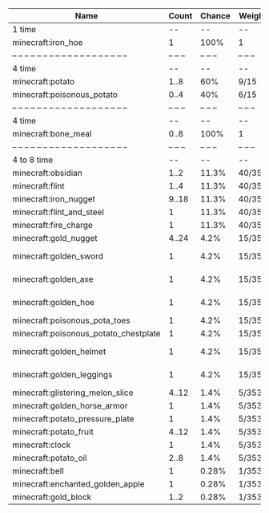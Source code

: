 | Name                                  | Count | Chance | Weight | Comment         |
| ------------------------------------- | ----- | ------ | ------ | --------------- |
| 1 time                                |    -- |     -- |     -- |                 |
| minecraft:iron_hoe                    |     1 |   100% |      1 |                 |
| – – – – – – – – – – – – – – – – – – – | – – – | – – –  | – – –  | – – – – – – – – |
| 4 time                                |    -- |     -- |     -- |                 |
| minecraft:potato                      |  1..8 |    60% |   9/15 |                 |
| minecraft:poisonous_potato            |  0..4 |    40% |   6/15 |                 |
| – – – – – – – – – – – – – – – – – – – | – – – | – – –  | – – –  | – – – – – – – – |
| 4 time                                |    -- |     -- |     -- |                 |
| minecraft:bone_meal                   |  0..8 |   100% |      1 |                 |
| – – – – – – – – – – – – – – – – – – – | – – – | – – –  | – – –  | – – – – – – – – |
| 4 to 8 time                           |    -- |     -- |     -- |                 |
| minecraft:obsidian                    |  1..2 |  11.3% | 40/353 |                 |
| minecraft:flint                       |  1..4 |  11.3% | 40/353 |                 |
| minecraft:iron_nugget                 | 9..18 |  11.3% | 40/353 |                 |
| minecraft:flint_and_steel             |     1 |  11.3% | 40/353 |                 |
| minecraft:fire_charge                 |     1 |  11.3% | 40/353 |                 |
| minecraft:gold_nugget                 | 4..24 |   4.2% | 15/353 |                 |
| minecraft:golden_sword                |     1 |   4.2% | 15/353 | enchantments: * |
| minecraft:golden_axe                  |     1 |   4.2% | 15/353 | enchantments: * |
| minecraft:golden_hoe                  |     1 |   4.2% | 15/353 | enchantments: * |
| minecraft:poisonous_pota_toes         |     1 |   4.2% | 15/353 |                 |
| minecraft:poisonous_potato_chestplate |     1 |   4.2% | 15/353 |                 |
| minecraft:golden_helmet               |     1 |   4.2% | 15/353 | enchantments: * |
| minecraft:golden_leggings             |     1 |   4.2% | 15/353 | enchantments: * |
| minecraft:glistering_melon_slice      | 4..12 |   1.4% |  5/353 |                 |
| minecraft:golden_horse_armor          |     1 |   1.4% |  5/353 |                 |
| minecraft:potato_pressure_plate       |     1 |   1.4% |  5/353 |                 |
| minecraft:potato_fruit                | 4..12 |   1.4% |  5/353 |                 |
| minecraft:clock                       |     1 |   1.4% |  5/353 |                 |
| minecraft:potato_oil                  |  2..8 |   1.4% |  5/353 |                 |
| minecraft:bell                        |     1 |  0.28% |  1/353 |                 |
| minecraft:enchanted_golden_apple      |     1 |  0.28% |  1/353 |                 |
| minecraft:gold_block                  |  1..2 |  0.28% |  1/353 |                 |